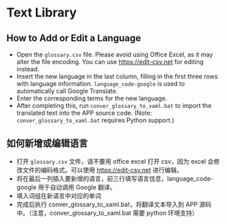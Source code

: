 # Text Library

## How to Add or Edit a Language

- Open the `glossary.csv` file. Please avoid using Office Excel, as it may alter the file encoding. You can use https://edit-csv.net for editing instead.
- Insert the new language in the last column, filling in the first three rows with language information. `language_code-google` is used to automatically call Google Translate.
- Enter the corresponding terms for the new language.
- After completing this, run `conver_glossary_to_xaml.bat` to import the translated text into the APP source code. (Note: `conver_glossary_to_xaml.bat` requires Python support.)

## 如何新增或编辑语言

- 打开 `glossary.csv` 文件，请不要用 office excel 打开 csv，因为 excel 会修改文件的编码格式。可以使用 https://edit-csv.net 进行编辑。
- 将在最后一列插入要新增的语言，前三行填写语言信息，language_code-google 用于自动调用 Google 翻译。
- 填入词组在新语言中对应的单词
- 完成后执行 conver_glossary_to_xaml.bat，将翻译文本导入到 APP 源码中。（注意，conver_glossary_to_xaml.bat 需要 python 环境支持）